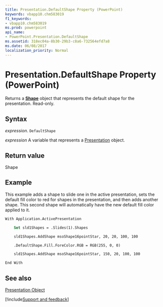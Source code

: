 ```yaml
---
title: Presentation.DefaultShape Property (PowerPoint)
keywords: vbapp10.chm583019
f1_keywords:
- vbapp10.chm583019
ms.prod: powerpoint
api_name:
- PowerPoint.Presentation.DefaultShape
ms.assetid: 318ec04a-8b30-29b3-c8a6-732564efd7a8
ms.date: 06/08/2017
localization_priority: Normal
---
```



# Presentation.DefaultShape Property (PowerPoint)

Returns a  **[Shape](PowerPoint.Shape.md)** object that represents the default shape for the presentation. Read-only.


## Syntax

 _expression_. `DefaultShape`

 _expression_ A variable that represents a [Presentation](./PowerPoint.Presentation.md) object.


## Return value

Shape


## Example

This example adds a shape to slide one in the active presentation, sets the default fill color to red for shapes in the presentation, and then adds another shape. This second shape will automatically have the new default fill color applied to it.


```vb
With Application.ActivePresentation

    Set sld1Shapes = .Slides(1).Shapes

    sld1Shapes.AddShape msoShape16pointStar, 20, 20, 100, 100

    .DefaultShape.Fill.ForeColor.RGB = RGB(255, 0, 0)

    sld1Shapes.AddShape msoShape16pointStar, 150, 20, 100, 100

End With
```


## See also


[Presentation Object](PowerPoint.Presentation.md)

[!include[Support and feedback](~/includes/feedback-boilerplate.md)]